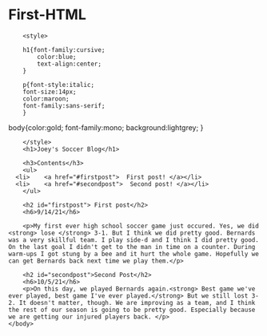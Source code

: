 # First-HTML 
<!DOCTYPE html>
<html>
    <head>
        <meta charset="utf-8">
        <title>Spin-off of "Project: Blog"</title>
    </head>
    <body>
        
        
        <style>
        
        h1{font-family:cursive;
            color:blue;
            text-align:center;
        }
        
        p{font-style:italic;
        font-size:14px;
        color:maroon;
        font-family:sans-serif;
        }
        
body{color:gold;
    font-family:mono;
    background:lightgrey;
}
        
        
        </style>
        <h1>Joey's Soccer Blog</h1>

        <h3>Contents</h3>
        <ul>
      <li>    <a href="#firstpost">  First post! </a></li>
      <li>    <a href="#secondpost">  Second post! </a></li>
        </ul>
        
        <h2 id="firstpost"> First post</h2>
        <h6>9/14/21</h6>
        
        <p>My first ever high school soccer game just occured. Yes, we did <strong> lose </strong> 3-1. But I think we did pretty good. Bernards was a very skillful team. I play side-d and I think I did pretty good. On the last goal I didn't get to the man in time on a counter. During warm-ups I got stung by a bee and it hurt the whole game. Hopefully we can get Bernards back next time we play them.</p>
        
        <h2 id="secondpost">Second Post</h2>
        <h6>10/5/21</h6>
        <p>On this day, we played Bernards again.<strong> Best game we've ever played, best game I've ever played.</strong> But we still lost 3-2. It doesn't matter, though. We are improving as a team, and I think the rest of our season is going to be pretty good. Especially because we are getting our injured players back. </p>
    </body>
</html>
